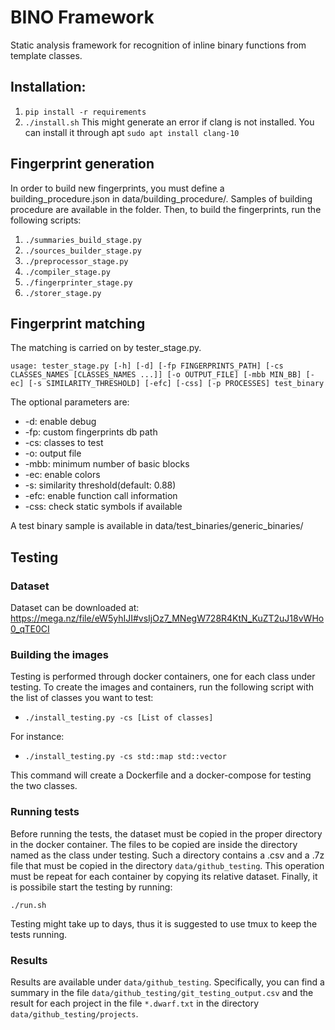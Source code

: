 # BINO Framework

Static analysis framework for recognition of inline binary functions from template classes.


## Installation:

1) `pip install -r requirements`
2) `./install.sh`
   This might generate an error if clang is not installed. You can install it through apt
   `sudo apt install clang-10`


## Fingerprint generation

In order to build new fingerprints, you must define a building_procedure.json in data/building_procedure/.
Samples of building procedure are available in the folder.
Then, to build the fingerprints, run the following scripts:
1) `./summaries_build_stage.py`
2) `./sources_builder_stage.py`
3) `./preprocessor_stage.py`
4) `./compiler_stage.py`
5) `./fingerprinter_stage.py`
6) `./storer_stage.py`

## Fingerprint matching

The matching is carried on by tester_stage.py.

`usage: tester_stage.py [-h] [-d] [-fp FINGERPRINTS_PATH] [-cs CLASSES_NAMES [CLASSES_NAMES ...]] [-o OUTPUT_FILE] [-mbb MIN_BB] [-ec] [-s SIMILARITY_THRESHOLD] [-efc] [-css] [-p PROCESSES] test_binary`

The optional parameters are:
* -d: enable debug
* -fp: custom fingerprints db path
* -cs: classes to test
* -o: output file
* -mbb: minimum number of basic blocks
* -ec: enable colors
* -s: similarity threshold(default: 0.88)
* -efc: enable function call information
* -css: check static symbols if available

A test binary sample is available in data/test_binaries/generic_binaries/

## Testing

### Dataset

Dataset can be downloaded at: https://mega.nz/file/eW5yhIJI#vsIjOz7_MNegW728R4KtN_KuZT2uJ18vWHo0_qTE0CI

### Building the images

Testing is performed through docker containers, one for each class under testing.
To create the images and containers, run the following script with the list of classes you want to test:

* `./install_testing.py -cs [List of classes]`

For instance:

* `./install_testing.py -cs std::map std::vector`

This command will create a Dockerfile and a docker-compose for testing the two classes.

### Running tests

Before running the tests, the dataset must be copied in the proper directory in the docker container. 
The files to be copied are inside the directory named as the class under testing. Such a directory contains a .csv and a .7z file that must be copied in the directory `data/github_testing`.
This operation must be repeat for each container by copying its relative dataset.
Finally, it is possibile start the testing by running:

`./run.sh`

Testing might take up to days, thus it is suggested to use tmux to keep the tests running.

### Results

Results are available under `data/github_testing`. Specifically, you can find a summary in the file `data/github_testing/git_testing_output.csv` and the result for each project in the file `*.dwarf.txt` in the directory `data/github_testing/projects`.